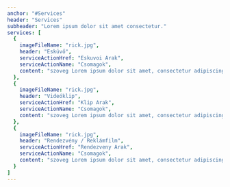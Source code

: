 ```yaml
---
anchor: "#Services"
header: "Services"
subheader: "Lorem ipsum dolor sit amet consectetur."
services: [
  {
    imageFileName: "rick.jpg",
    header: "Esküvő",
    serviceActionHref: "Eskuvoi Arak",
    serviceActionName: "Csomagok",
    content: "szoveg Lorem ipsum dolor sit amet, consectetur adipiscing elit, sed do eiusmod tempor incididunt ut labore et dolore magna aliqua. Ut enim ad minim veniam, quis nostrud exercitation ullamco laboris nisi ut aliquip ex ea commodo consequat. Duis aute irure dolor in reprehenderit in voluptate velit esse cillum dolore eu fugiat nulla pariatur. Excepteur sint occaecat cupidatat non proident, sunt in culpa qui officia deserunt mollit anim id est laborum."
  },
  {
    imageFileName: "rick.jpg",
    header: "Videóklip",
    serviceActionHref: "Klip Arak",
    serviceActionName: "Csomagok",
    content: "szoveg Lorem ipsum dolor sit amet, consectetur adipiscing elit, sed do eiusmod tempor incididunt ut labore et dolore magna aliqua. Ut enim ad minim veniam, quis nostrud exercitation ullamco laboris nisi ut aliquip ex ea commodo consequat. Duis aute irure dolor in reprehenderit in voluptate velit esse cillum dolore eu fugiat nulla pariatur. Excepteur sint occaecat cupidatat non proident, sunt in culpa qui officia deserunt mollit anim id est laborum."
  },
  {
    imageFileName: "rick.jpg",
    header: "Rendezvény / Reklámfilm",
    serviceActionHref: "Rendezveny Arak",
    serviceActionName: "Csomagok",
    content: "szoveg Lorem ipsum dolor sit amet, consectetur adipiscing elit, sed do eiusmod tempor incididunt ut labore et dolore magna aliqua. Ut enim ad minim veniam, quis nostrud exercitation ullamco laboris nisi ut aliquip ex ea commodo consequat. Duis aute irure dolor in reprehenderit in voluptate velit esse cillum dolore eu fugiat nulla pariatur. Excepteur sint occaecat cupidatat non proident, sunt in culpa qui officia deserunt mollit anim id est laborum."
  }
]
---
```

